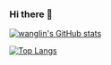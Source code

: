 ### Hi there 👋

[![wanglin's GitHub stats](https://github-readme-stats.vercel.app/api?username=wanglin2&hide=contribs,prs,issues&include_all_commits=true)](https://github.com/anuraghazra/github-readme-stats)

[![Top Langs](https://github-readme-stats.vercel.app/api/top-langs/?username=wanglin2)](https://github.com/anuraghazra/github-readme-stats)

